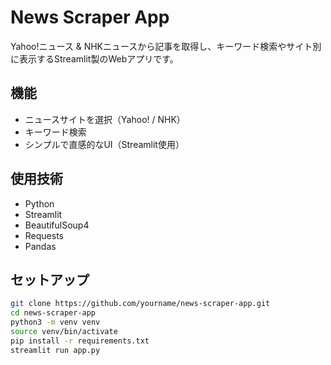 # News Scraper App

Yahoo!ニュース & NHKニュースから記事を取得し、キーワード検索やサイト別に表示するStreamlit製のWebアプリです。

## 機能

- ニュースサイトを選択（Yahoo! / NHK）
- キーワード検索
- シンプルで直感的なUI（Streamlit使用）

## 使用技術

- Python
- Streamlit
- BeautifulSoup4
- Requests
- Pandas

## セットアップ

```bash
git clone https://github.com/yourname/news-scraper-app.git
cd news-scraper-app
python3 -m venv venv
source venv/bin/activate
pip install -r requirements.txt
streamlit run app.py

